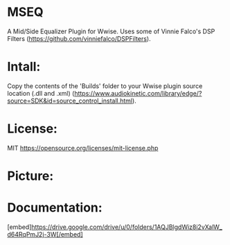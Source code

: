 # MSEQ
A Mid/Side Equalizer Plugin for Wwise.
Uses some of Vinnie Falco's DSP Filters (https://github.com/vinniefalco/DSPFilters).
# Intall: 
Copy the contents of the 'Builds' folder to your Wwise plugin source location (.dll and .xml) (https://www.audiokinetic.com/library/edge/?source=SDK&id=source_control_install.html).
# License: 
MIT https://opensource.org/licenses/mit-license.php
# Picture: 

# Documentation: 
[embed]https://drive.google.com/drive/u/0/folders/1AQJBlgdWiz8i2vXalW_d64RqPmJ2j-3W[/embed]
